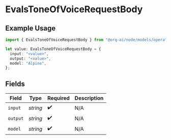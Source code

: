 # EvalsToneOfVoiceRequestBody

## Example Usage

```typescript
import { EvalsToneOfVoiceRequestBody } from "@orq-ai/node/models/operations";

let value: EvalsToneOfVoiceRequestBody = {
  input: "<value>",
  output: "<value>",
  model: "Alpine",
};
```

## Fields

| Field              | Type               | Required           | Description        |
| ------------------ | ------------------ | ------------------ | ------------------ |
| `input`            | *string*           | :heavy_check_mark: | N/A                |
| `output`           | *string*           | :heavy_check_mark: | N/A                |
| `model`            | *string*           | :heavy_check_mark: | N/A                |